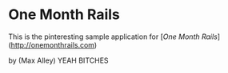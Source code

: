 # One Month Rails

This is the pinteresting sample application for 
[*One Month Rails*] (http://onemonthrails.com)

by (Max Alley) YEAH BITCHES